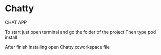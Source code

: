 # Chatty

CHAT APP

To start just open terminal and go the folder of the project
Then type pod install

After finish installing open Chatty.xcworkspace file
